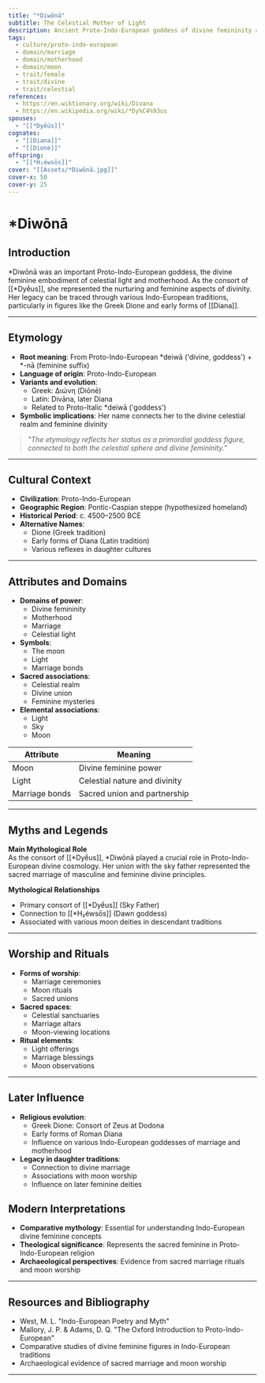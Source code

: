 ```yaml
---
title: "*Diwōnā"
subtitle: The Celestial Mother of Light
description: Ancient Proto-Indo-European goddess of divine femininity and motherhood, consort to *Dyēus
tags:
  - culture/proto-indo-european
  - domain/marriage
  - domain/motherhood
  - domain/moon
  - trait/female
  - trait/divine
  - trait/celestial
references:
  - https://en.wiktionary.org/wiki/Divana
  - https://en.wikipedia.org/wiki/*Dy%C4%93us
spouses:
  - "[[*Dyḗus]]"
cognates:
  - "[[Diana]]"
  - "[[Dione]]"
offspring:
  - "[[*H₂éwsōs]]"
cover: "[[Assets/*Diwōnā.jpg]]"
cover-x: 50
cover-y: 25
---
```

# *Diwōnā

##  Introduction
*Diwōnā was an important Proto-Indo-European goddess, the divine feminine embodiment of celestial light and motherhood. As the consort of [[*Dyḗus]], she represented the nurturing and feminine aspects of divinity. Her legacy can be traced through various Indo-European traditions, particularly in figures like the Greek Dione and early forms of [[Diana]].

---

## Etymology

- **Root meaning**: From Proto-Indo-European *deiwā ('divine, goddess') + *-nā (feminine suffix)
- **Language of origin**: Proto-Indo-European
- **Variants and evolution**: 
  - Greek: Διώνη (Diōnē)
  - Latin: Divāna, later Diana
  - Related to Proto-Italic *deiwā ('goddess')
- **Symbolic implications**: Her name connects her to the divine celestial realm and feminine divinity

> _"The etymology reflects her status as a primordial goddess figure, connected to both the celestial sphere and divine femininity."_

---

##  Cultural Context

- **Civilization**: Proto-Indo-European
- **Geographic Region**: Pontic-Caspian steppe (hypothesized homeland)
- **Historical Period**: c. 4500–2500 BCE
- **Alternative Names**:
  - Dione (Greek tradition)
  - Early forms of Diana (Latin tradition)
  - Various reflexes in daughter cultures
---

## Attributes and Domains

- **Domains of power**:
  - Divine femininity
  - Motherhood
  - Marriage
  - Celestial light
- **Symbols**: 
  - The moon
  - Light
  - Marriage bonds
- **Sacred associations**: 
  - Celestial realm
  - Divine union
  - Feminine mysteries
- **Elemental associations**: 
  - Light
  - Sky
  - Moon

| Attribute | Meaning |
|-----------|----------|
| Moon | Divine feminine power |
| Light | Celestial nature and divinity |
| Marriage bonds | Sacred union and partnership |

---

## Myths and Legends

**Main Mythological Role**  
As the consort of [[*Dyḗus]], *Diwōnā played a crucial role in Proto-Indo-European divine cosmology. Her union with the sky father represented the sacred marriage of masculine and feminine divine principles.

**Mythological Relationships**
- Primary consort of [[*Dyḗus]] (Sky Father)
- Connection to [[*H₂éwsōs]] (Dawn goddess)
- Associated with various moon deities in descendant traditions

---

## Worship and Rituals

- **Forms of worship**: 
  - Marriage ceremonies
  - Moon rituals
  - Sacred unions
- **Sacred spaces**: 
  - Celestial sanctuaries
  - Marriage altars
  - Moon-viewing locations
- **Ritual elements**: 
  - Light offerings
  - Marriage blessings
  - Moon observations

---

## Later Influence

- **Religious evolution**:
  - Greek Dione: Consort of Zeus at Dodona
  - Early forms of Roman Diana
  - Influence on various Indo-European goddesses of marriage and motherhood
- **Legacy in daughter traditions**:
  - Connection to divine marriage
  - Associations with moon worship
  - Influence on later feminine deities

## Modern Interpretations

- **Comparative mythology**: Essential for understanding Indo-European divine feminine concepts
- **Theological significance**: Represents the sacred feminine in Proto-Indo-European religion
- **Archaeological perspectives**: Evidence from sacred marriage rituals and moon worship

---

## Resources and Bibliography

- West, M. L. "Indo-European Poetry and Myth"
- Mallory, J. P. & Adams, D. Q. "The Oxford Introduction to Proto-Indo-European"
- Comparative studies of divine feminine figures in Indo-European traditions
- Archaeological evidence of sacred marriage and moon worship

---